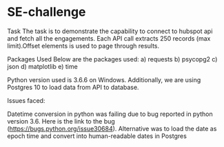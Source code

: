 # SE-challenge

Task
The task is to demonstrate the capability to connect to hubspot api and fetch all the
engagements. Each API call extracts 250 records (max limit).Offset elements is used
to page through results. 

Packages Used
Below are the packages used:
a) requests
b) psycopg2
c) json
d) matplotlib
e) time

Python version used is 3.6.6 on Windows. Additionally, we are using Postgres 10 to load data from API to database.

Issues faced:

Datetime conversion in python was failing due to bug reported in python version 3.6. Here is the link to the bug
(https://bugs.python.org/issue30684). Alternative was to load the date as epoch time and convert into human-readable
dates in Postgres




